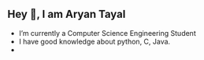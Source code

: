## Hey 👋, I am Aryan Tayal


- I’m currently a Computer Science Engineering Student
- I have good knowledge about python, C, Java.
- 

